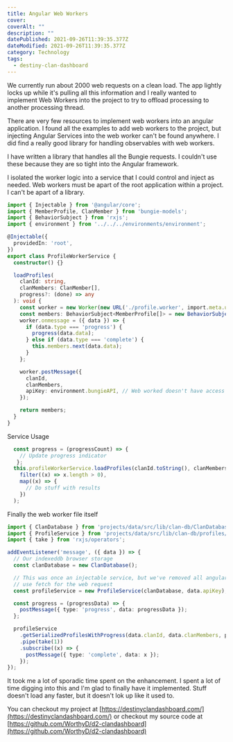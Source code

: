 ```yaml
---
title: Angular Web Workers
cover: 
coverAlt: ""
description: ""
datePublished: 2021-09-26T11:39:35.377Z
dateModified: 2021-09-26T11:39:35.377Z
category: Technology
tags:
  - destiny-clan-dashboard
---
```


We currently run about 2000 web requests on a clean load. The app lightly locks up while it's pulling all this information and I really wanted to implement Web Workers into the project to try to offload processing to another processing thread.

There are very few resources to implement web workers into an angular application. I found all the examples to add web workers to the project, but injecting Angular Services into the web worker can't be found anywhere. I did find a really good library for handling observables with web workers.

I have written a library that handles all the Bungie requests. I couldn't use these because they are so tight into the Angular framework.

I isolated the worker logic into a service that I could control and inject as needed. Web workers must be apart of the root application within a project. I can't be apart of a library.

```ts
import { Injectable } from '@angular/core';
import { MemberProfile, ClanMember } from 'bungie-models';
import { BehaviorSubject } from 'rxjs';
import { environment } from '../../../environments/environment';

@Injectable({
  providedIn: 'root',
})
export class ProfileWorkerService {
  constructor() {}

  loadProfiles(
    clanId: string,
    clanMembers: ClanMember[],
    progress?: (done) => any
  ): void {
    const worker = new Worker(new URL('./profile.worker', import.meta.url));
    const members: BehaviorSubject<MemberProfile[]> = new BehaviorSubject([]);
    worker.onmessage = ({ data }) => {
      if (data.type === 'progress') {
        progress(data.data);
      } else if (data.type === 'complete') {
        this.members.next(data.data);
      }
    };

    worker.postMessage({
      clanId,
      clanMembers,
      apiKey: environment.bungieAPI, // Web worked doesn't have access to our environment config
    });

    return members;
  }
}
```

Service Usage

```ts
  const progress = (progressCount) => {
    // Update progress indicator
   };
  this.profileWorkerService.loadProfiles(clanId.toString(), clanMembers, progress).pipe(
    filter((x) => x.length > 0),
    map((x) => {
      // Do stuff with results
    })
  );
```

Finally the web worker file itself

```ts
import { ClanDatabase } from 'projects/data/src/lib/clan-db/ClanDatabase';
import { ProfileService } from 'projects/data/src/lib/clan-db/profiles/profile.service';
import { take } from 'rxjs/operators';

addEventListener('message', ({ data }) => {
  // Our indexeddb browser storage
  const clanDatabase = new ClanDatabase();  

  // This was once an injectable service, but we've removed all angular stuff from it and only
  // use fetch for the web request
  const profileService = new ProfileService(clanDatabase, data.apiKey); 

  const progress = (progressData) => {
    postMessage({ type: 'progress', data: progressData });
  };

  profileService
    .getSerializedProfilesWithProgress(data.clanId, data.clanMembers, progress)
    .pipe(take(1))
    .subscribe((x) => {
      postMessage({ type: 'complete', data: x });
    });
});

```

It took me a lot of sporadic time spent on the enhancement.  I spent a lot of time digging into this and I'm glad to finally have it implemented.  Stuff doesn't load any faster, but it doesn't lok up like it used to. 

You can checkout my project at [https://destinyclandashboard.com/](https://destinyclandashboard.com/) or checkout my source code at [https://github.com/WorthyD/d2-clandashboard](https://github.com/WorthyD/d2-clandashboard)
